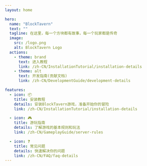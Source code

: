 ```yaml
---
layout: home

hero:
  name: "BlockTavern"
  text: ""
  tagline: 在这里，每一个方块都有故事，每一个玩家都是传奇
  image:
    src: /logo.png
    alt: BlockTavern Logo
  actions:
    - theme: brand
      text: 进入教程
      link: /zh-CN/InstallationTutorial/installation-details
    - theme: alt
      text: 开发指南(贡献文档)
      link: /zh-CN/DevelopmentGuide/development-details

features:
  - icon: 📦
    title: 安装教程
    details: 安装BlockTavern游戏，准备开始你的冒险
    link: /zh-CN/InstallationTutorial/installation-details

  - icon: 🎮
    title: 游玩指南
    details: 了解游戏的基本规则和玩法
    link: /zh-CN/GameplayGuide/server-rules

  - icon: ❓
    title: 常见问题
    details: 快速解决你的问题
    link: /zh-CN/FAQ/faq-details
---
```

